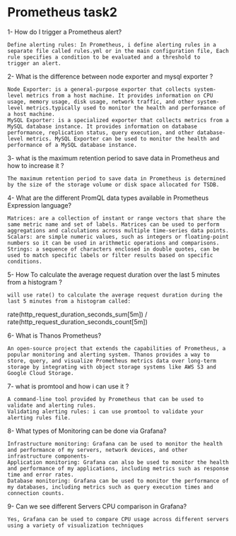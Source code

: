 # Prometheus task2 
1- How do I trigger a Prometheus alert?

    Define alerting rules: In Prometheus, i define alerting rules in a separate file called rules.yml or in the main configuration file, Each rule specifies a condition to be evaluated and a threshold to         trigger an alert.
  
2- What is the difference between node exporter and mysql exporter ?

    Node Exporter: is a general-purpose exporter that collects system-level metrics from a host machine. It provides information on CPU usage, memory usage, disk usage, network traffic, and other system-level metrics.typically used to monitor the health and performance of a host machine.
    MySQL Exporter: is a specialized exporter that collects metrics from a MySQL database instance. It provides information on database performance, replication status, query execution, and other database-level metrics. MySQL Exporter can be used to monitor the health and performance of a MySQL database instance.

3- what is the maximum retention period to save data in Prometheus and how to increase it ?

    The maximum retention period to save data in Prometheus is determined by the size of the storage volume or disk space allocated for TSDB.

4- What are the different PromQL data types available in Prometheus Expression language?

    Matrices: are a collection of instant or range vectors that share the same metric name and set of labels. Matrices can be used to perform aggregations and calculations across multiple time-series data points.
    Scalars: are simple numeric values, such as integers or floating-point numbers so it can be used in arithmetic operations and comparisons.
    Strings: a sequence of characters enclosed in double quotes, can be used to match specific labels or filter results based on specific conditions.

5- How To calculate the average request duration over the last 5 minutes from a histogram ?

    will use rate() to calculate the average request duration during the last 5 minutes from a histogram called:

  rate(http_request_duration_seconds_sum[5m])
/
  rate(http_request_duration_seconds_count[5m])

6- What is Thanos Prometheus?

    An open-source project that extends the capabilities of Prometheus, a popular monitoring and alerting system. Thanos provides a way to store, query, and visualize Prometheus metrics data over long-term storage by integrating with object storage systems like AWS S3 and Google Cloud Storage.

7- what is promtool and how i can use it ?

    A command-line tool provided by Prometheus that can be used to validate and alerting rules.
    Validating alerting rules: i can use promtool to validate your alerting rules file.

8- What types of Monitoring can be done via Grafana?

    Infrastructure monitoring: Grafana can be used to monitor the health and performance of my servers, network devices, and other infrastructure components-
    Application monitoring: Grafana can also be used to monitor the health and performance of my applications, including metrics such as response time and error rates.
    Database monitoring: Grafana can be used to monitor the performance of my databases, including metrics such as query execution times and connection counts.

9- Can we see different Servers CPU comparison in Grafana?

    Yes, Grafana can be used to compare CPU usage across different servers using a variety of visualization techniques
